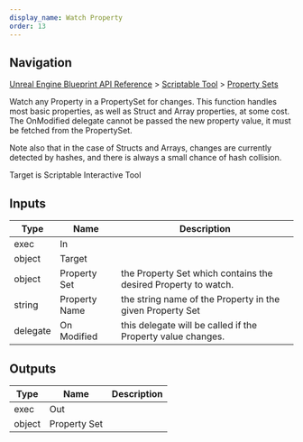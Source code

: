 ```yaml
---
display_name: Watch Property
order: 13
---
```

## Navigation

[Unreal Engine Blueprint API Reference](https://dev.epicgames.com/documentation/en-us/unreal-engine/BlueprintAPI) > [Scriptable Tool](https://dev.epicgames.com/documentation/en-us/unreal-engine/BlueprintAPI/ScriptableTool) > [Property Sets](https://dev.epicgames.com/documentation/en-us/unreal-engine/BlueprintAPI/ScriptableTool/PropertySets)

Watch any Property in a PropertySet for changes. This function handles most basic
properties, as well as Struct and Array properties, at some cost. The OnModified
delegate cannot be passed the new property value, it must be fetched from the PropertySet.

Note also that in the case of Structs and Arrays, changes are currently detected by hashes,
and there is always a small chance of hash collision.

Target is Scriptable Interactive Tool

## Inputs

| Type | Name | Description |
| --- | --- | --- |
| exec | In |  |
| object | Target |  |
| object | Property Set | the Property Set which contains the desired Property to watch. |
| string | Property Name | the string name of the Property in the given Property Set |
| delegate | On Modified | this delegate will be called if the Property value changes. |

## Outputs

| Type | Name | Description |
| --- | --- | --- |
| exec | Out |  |
| object | Property Set |  |
